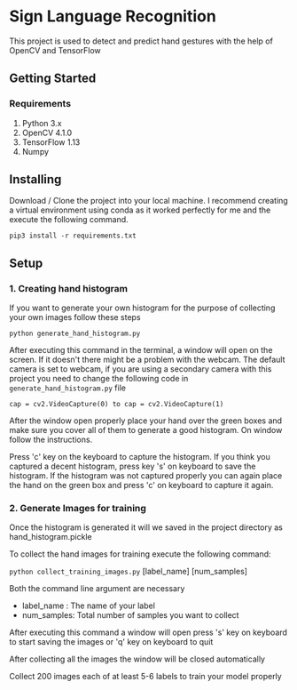 # Sign Language Recognition

This project is used to detect and predict hand gestures with the help of OpenCV and TensorFlow

## Getting Started

### Requirements

1. Python 3.x
2. OpenCV 4.1.0
3. TensorFlow 1.13
4. Numpy

## Installing

Download / Clone the project into your local machine. I recommend creating a virtual environment using conda as it worked perfectly for me and the execute the following command.

`pip3 install -r requirements.txt`

## Setup

### 1\. Creating hand histogram

If you want to generate your own histogram for the purpose of collecting your own images follow these steps

`python generate_hand_histogram.py`

After executing this command in the terminal, a window will open on the screen. If it doesn't there might be a problem with the webcam. The default camera is set to webcam, if you are using a secondary camera with this project you need to change the following code in `generate_hand_histogram.py` file

```
cap = cv2.VideoCapture(0) to cap = cv2.VideoCapture(1)
```

After the window open properly place your hand over the green boxes and make sure you cover all of them to generate a good histogram. On window follow the instructions.

Press 'c' key on the keyboard to capture the histogram. If you think you captured a decent histogram, press key 's' on keyboard to save the histogram. If the histogram was not captured properly you can again place the hand on the green box and press 'c' on keyboard to capture it again.

### 2\. Generate Images for training

Once the histogram is generated it will we saved in the project directory as hand_histogram.pickle

To collect the hand images for training execute the following command:

`python collect_training_images.py` [label_name] [num_samples]

Both the command line argument are necessary

- label_name : The name of your label
- num_samples: Total number of samples you want to collect

After executing this command a window will open press 's' key on keyboard to start saving the images or 'q' key on keyboard to quit

After collecting all the images the window will be closed automatically

Collect 200 images each of at least 5-6 labels to train your model properly
